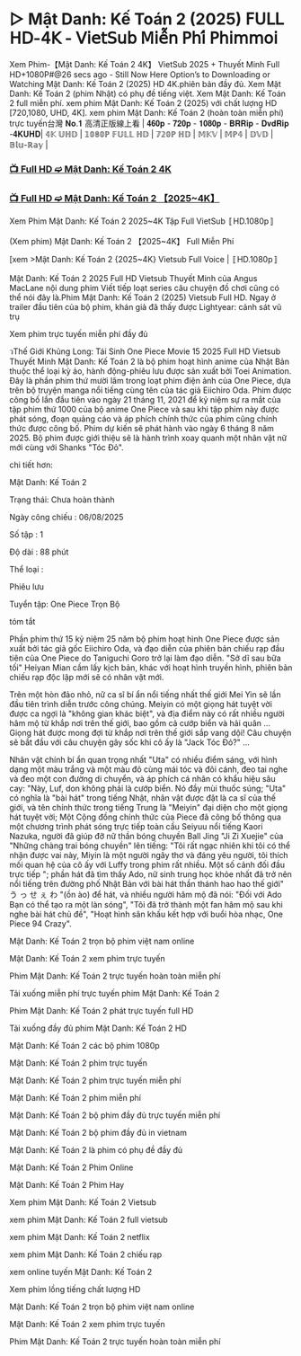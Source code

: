 # ▷ Mật Danh: Kế Toán 2 (2025) 𝖥𝖴𝖫𝖫 𝖧𝖣-𝟦𝖪 - 𝖵𝗂𝖾𝗍𝖲𝗎𝖻 𝖬𝗂𝖾̂̃𝗇 𝖯𝗁𝗂́ 𝖯𝗁𝗂𝗆𝗆𝗈𝗂


Xem Phim-【Mật Danh: Kế Toán 2 4K】 VietSub 2025 + Thuyết Minh Full HD+1080P#@26 secs ago - Still Now Here Option’s to Downloading or Watching Mật Danh: Kế Toán 2 (2025) HD 4K.phiên bản đầy đủ. Xem Mật Danh: Kế Toán 2 (phim Nhật) có phụ đề tiếng việt. Xem Mật Danh: Kế Toán 2 full miễn phí. xem phim Mật Danh: Kế Toán 2 (2025) với chất lượng HD [720,1080, UHD, 4K]. xem phim Mật Danh: Kế Toán 2 (hoàn toàn miễn phí) trực tuyến台灣 𝐍𝐨.𝟏 高清正版線上看 | 𝟒𝟔𝟎𝐩 - 𝟕𝟐𝟎𝐩 - 𝟏𝟎𝟖𝟎𝐩 - 𝐁𝐑𝐑𝐢𝐩 - 𝐃𝐯𝐝𝐑𝐢𝐩 -𝟒𝐊𝐔𝐇𝐃| 𝟜𝕂 𝕌ℍ𝔻 | 𝟙𝟘𝟠𝟘ℙ 𝔽𝕌𝕃𝕃 ℍ𝔻 | 𝟟𝟚𝟘ℙ ℍ𝔻 | 𝕄𝕂𝕍 | 𝕄ℙ𝟜 | 𝔻𝕍𝔻 | 𝔹𝕝𝕦-ℝ𝕒𝕪 |

### [📺 Full HD ➫️ Mật Danh: Kế Toán 2 4K](https://t.co/fZmduRj2Xa)

### [📺 Full HD ➫️ Mật Danh: Kế Toán 2 【2025~4K】](https://t.co/fZmduRj2Xa)

Xem Phim Mật Danh: Kế Toán 2 2025~4K Tập Full VietSub 〚HD.1080p〛

(Xem phim) Mật Danh: Kế Toán 2 【2025~4K】 Full Miễn Phí

[xem >Mật Danh: Kế Toán 2 {2025~4K} Vietsub Full Voice | 〚HD.1080p〛

Mật Danh: Kế Toán 2 2025 Full HD Vietsub Thuyết Minh của Angus MacLane nội dung phim Viết tiếp loạt series câu chuyện đồ chơi cũng có thể nói đây là.Phim Mật Danh: Kế Toán 2 (2025) Vietsub Full HD. Ngay ở trailer đầu tiên của bộ phim, khán giả đã thấy được Lightyear: cảnh sát vũ trụ

Xem phim trực tuyến miễn phí đầy đủ

วThế Giới Khủng Long: Tái Sinh One Piece Movie 15 2025 Full HD Vietsub Thuyết Minh Mật Danh: Kế Toán 2 là bộ phim hoạt hình anime của Nhật Bản thuộc thể loại kỳ ảo, hành động-phiêu lưu được sản xuất bởi Toei Animation. Đây là phần phim thứ mười lăm trong loạt phim điện ảnh của One Piece, dựa trên bộ truyện manga nổi tiếng cùng tên của tác giả Eiichiro Oda. Phim được công bố lần đầu tiên vào ngày 21 tháng 11, 2021 để kỷ niệm sự ra mắt của tập phim thứ 1000 của bộ anime One Piece và sau khi tập phim này được phát sóng, đoạn quảng cáo và áp phích chính thức của phim cũng chính thức được công bố. Phim dự kiến sẽ phát hành vào ngày 6 tháng 8 năm 2025. Bộ phim được giới thiệu sẽ là hành trình xoay quanh một nhân vật nữ mới cùng với Shanks "Tóc Đỏ".

chi tiết hơn:

Mật Danh: Kế Toán 2

Trạng thái: Chưa hoàn thành

Ngày công chiếu : 06/08/2025

Số tập : 1

Độ dài : 88 phút

Thể loại :

Phiêu lưu

Tuyển tập: One Piece Trọn Bộ

tóm tắt

Phần phim thứ 15 kỷ niệm 25 năm bộ phim hoạt hình One Piece được sản xuất bởi tác giả gốc Eiichiro Oda, và đạo diễn của phiên bản chiếu rạp đầu tiên của One Piece do Taniguchi Goro trở lại làm đạo diễn. "Sở dĩ sau bữa tối" Heiyan Mian cầm lấy kịch bản, khác với hoạt hình truyền hình, phiên bản chiếu rạp độc lập mới sẽ có nhân vật mới.

Trên một hòn đảo nhỏ, nữ ca sĩ bí ẩn nổi tiếng nhất thế giới Mei Yin sẽ lần đầu tiên trình diễn trước công chúng. Meiyin có một giọng hát tuyệt vời được ca ngợi là "không gian khác biệt", và địa điểm này có rất nhiều người hâm mộ từ khắp nơi trên thế giới, bao gồm cả cướp biển và hải quân ... Giọng hát được mong đợi từ khắp nơi trên thế giới sắp vang dội! Câu chuyện sẽ bắt đầu với câu chuyện gây sốc khi cô ấy là "Jack Tóc Đỏ?" ...

Nhân vật chính bí ẩn quan trọng nhất "Uta" có nhiều điểm sáng, với hình dạng một màu trắng và một màu đỏ cùng mái tóc và đôi cánh, đeo tai nghe và đeo một con đường di chuyển, và áp phích cá nhân có khẩu hiệu sâu cay: "Này, Luf, don không phải là cướp biển. Nó đầy mùi thuốc súng; "Uta" có nghĩa là "bài hát" trong tiếng Nhật, nhân vật được đặt là ca sĩ của thế giới, và tên chính thức trong tiếng Trung là "Meiyin" đại diện cho một giọng hát tuyệt vời; Một Cộng đồng chính thức của Piece đã công bố thông qua một chương trình phát sóng trực tiếp toàn cầu Seiyuu nổi tiếng Kaori Nazuka, người đã giúp đỡ nữ thần bóng chuyền Ball Jing "Ji Zi Xuejie" của "Những chàng trai bóng chuyền" lên tiếng: "Tôi rất ngạc nhiên khi tôi có thể nhận được vai này, Miyin là một người ngây thơ và đáng yêu người, tôi thích mối quan hệ của cô ấy với Luffy trong phim rất nhiều. Một số cảnh đối đầu trực tiếp "; phần hát đã tìm thấy Ado, nữ sinh trung học khỏe nhất đã trở nên nổi tiếng trên đường phố Nhật Bản với bài hát thần thánh hao hao thế giới" う っ せ ぇ わ "(ồn ào) để hát, và nhiều người hâm mộ đã nói: "Đối với Ado Bạn có thể tạo ra một làn sóng", "Tôi đã trở thành một fan hâm mộ sau khi nghe bài hát chủ đề", "Hoạt hình sân khấu kết hợp với buổi hòa nhạc, One Piece 94 Crazy".

Mật Danh: Kế Toán 2 trọn bộ phim việt nam online

Mật Danh: Kế Toán 2 xem phim trực tuyến

Phim Mật Danh: Kế Toán 2 trực tuyến hoàn toàn miễn phí

Tải xuống miễn phí trực tuyến phim Mật Danh: Kế Toán 2

Phim Mật Danh: Kế Toán 2 phát trực tuyến full HD

Tải xuống đầy đủ phim Mật Danh: Kế Toán 2 HD

Mật Danh: Kế Toán 2 các bộ phim 1080p

Mật Danh: Kế Toán 2 phim trực tuyến

Mật Danh: Kế Toán 2 phim trực tuyến miễn phí

Mật Danh: Kế Toán 2 phim miễn phí

Mật Danh: Kế Toán 2 bộ phim đầy đủ trực tuyến miễn phí

Mật Danh: Kế Toán 2 bộ phim đầy đủ in vietnam

Mật Danh: Kế Toán 2 là phim có phụ đề đầy đủ

Mật Danh: Kế Toán 2 Phim Online

Mật Danh: Kế Toán 2 Phim Hay

Xem phim Mật Danh: Kế Toán 2 Vietsub

xem phim Mật Danh: Kế Toán 2 full vietsub

xem phim Mật Danh: Kế Toán 2 netflix

xem phim Mật Danh: Kế Toán 2 chiếu rạp

xem online tuyến Mật Danh: Kế Toán 2

Xem phim lồng tiếng chất lượng HD

Mật Danh: Kế Toán 2 trọn bộ phim việt nam online

Mật Danh: Kế Toán 2 xem phim trực tuyến

Phim Mật Danh: Kế Toán 2 trực tuyến hoàn toàn miễn phí
